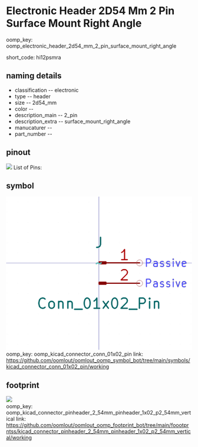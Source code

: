# Electronic Header 2D54 Mm 2 Pin Surface Mount Right Angle
oomp_key: oomp_electronic_header_2d54_mm_2_pin_surface_mount_right_angle  

short_code: hi12psmra
## naming details
* classification -- electronic
* type -- header
* size -- 2d54_mm
* color -- 
* description_main -- 2_pin
* description_extra -- surface_mount_right_angle
* manucaturer -- 
* part_number -- 
## pinout
![](working_pinout_600.png)
List of Pins:

## symbol

![](symbol/0/working/working_600.png)  
oomp_key: oomp_kicad_connector_conn_01x02_pin
link: https://github.com/oomlout/oomlout_oomp_symbol_bot/tree/main/symbols/kicad_connector_conn_01x02_pin/working


## footprint

![](footprint/0/working/working_600.png)  
oomp_key: oomp_kicad_connector_pinheader_2_54mm_pinheader_1x02_p2_54mm_vertical
link: https://github.com/oomlout/oomlout_oomp_footprint_bot/tree/main/foootprntss/kicad_connector_pinheader_2_54mm_pinheader_1x02_p2_54mm_vertical/working
